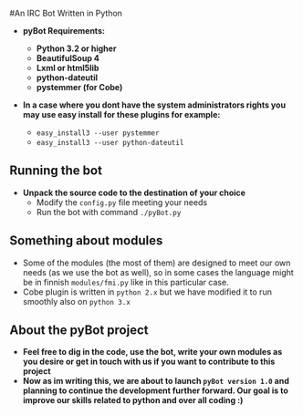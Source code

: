#An IRC Bot Written in Python

* **pyBot Requirements:**
  * **Python 3.2 or higher**
  * **BeautifulSoup 4**
  * **Lxml or html5lib**
  * **python-dateutil**
  * **pystemmer (for Cobe)**
  
* **In a case where you dont have the system administrators 
  rights you may use easy install for these plugins
  for example:**
  * `easy_install3 --user pystemmer`
  * `easy_install3 --user python-dateutil`


**Running the bot**
--

* **Unpack the source code to the destination of your choice**
  * Modify the `config.py` file meeting your needs
  * Run the bot with command `./pyBot.py`
  
**Something about modules**
--

* Some of the modules (the most of them) are designed to meet our own needs (as we use the bot as well), so in some cases the language might be in finnish `modules/fmi.py` like in this particular case.
* Cobe plugin is written in `python 2.x` but we have modified it to run smoothly also on `python 3.x`

**About the pyBot project**
--

* **Feel free to dig in the code, use the bot, write your own modules as you desire or get in touch with us if you want to contribute to this project**
* **Now as im writing this, we are about to launch `pyBot version 1.0` and planning to continue the development further forward. Our goal is to improve our skills related to python and over all coding :)**
